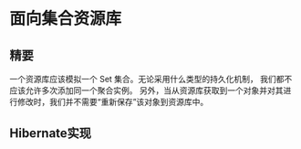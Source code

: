 面向集合资源库
=====================================================
>


## 精要

  一个资源库应该模拟一个 Set 集合。无论采用什么类型的持久化机制，
  我们都不应该允许多次添加同一个聚合实例。
  另外，当从资源库获取到一个对象并对其进行修改时，我们并不需要“重新保存”该对象到资源库中。

## Hibernate实现

  
